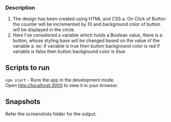### Description
1. The design has been created using HTML and CSS
    a. On Click of Button the counter will be incremented by 10 and background color of button will be
displayed in the circle.
2. Here I've considered a variable which holds a Boolean value, there is a button, whose styling base will be changed based on the value of the variable
    a. ex: if variable is true then button background color is red if variable is false then
    button background color is blue.

## Scripts to run
`npm start` - Runs the app in the development mode.\
Open [http://localhost:3000](http://localhost:3000) to view it in your browser.

## Snapshots
Refer the screenshots folder for the output.